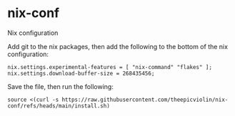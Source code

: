 # nix-conf

Nix configuration

Add git to the nix packages, then add the following to the bottom of the nix configuration:

```
nix.settings.experimental-features = [ "nix-command" "flakes" ];
nix.settings.download-buffer-size = 268435456;
```

Save the file, then run the following:

`source <(curl -s https://raw.githubusercontent.com/theepicviolin/nix-conf/refs/heads/main/install.sh)`
